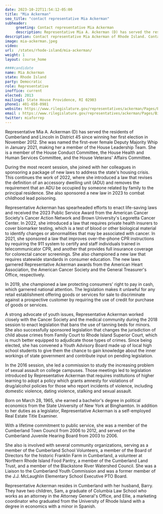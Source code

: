 ```yaml
---
date: 2023-10-22T11:54:12-05:00
title: "Mia Ackerman"
seo_title: "contact representative Mia Ackerman"
subheader:
     greeting: Contact representative Mia Ackerman
     description: Representative Mia A. Ackerman (D) has served the residents of Cumberland and Lincoln in District 45 since winning her first election in November 2012.
description: Contact representative Mia Ackerman of Rhode Island. Contact information for Mia Ackerman includes email address, phone number, and mailing address.
image: mia-ackerman.jpeg
video:
url:  /states/rhode-island/mia-ackerman/
weight: 1
layout: course_home

####candidate
name: Mia Ackerman
state: Rhode Island
party: Democratic
role: Representative
inoffice: current
elected: 2013
mailing1: State House Providence, RI 02903
phone1: 401-658-0981
website: https://www.rilegislature.gov/representatives/ackerman/Pages/Biography.aspx/
email : https://www.rilegislature.gov/representatives/ackerman/Pages/Biography.aspx/
twitter: miaforrep
---
```


Representative Mia A. Ackerman (D) has served the residents of Cumberland and Lincoln in District 45 since winning her first election in November 2012. She was named the first-ever female Deputy Majority Whip in January 2021, making her a member of the House Leadership Team. She is a member of the House Conduct Committee, the House Health and Human Services Committee, and the House Veterans' Affairs Committee.

During the most recent session, she joined with her colleagues in sponsoring a package of new laws to address the state's housing crisis.  This continues the work of 2022, where she introduced  a law that revises the definition of an accessory dwelling unit (ADU) and removes the requirement that an ADU be occupied by someone related by family to the principal residence. She also sponsored a new law in 2023 to combat childhood lead poisoning.

Representative Ackerman has spearheaded efforts to enact life-saving laws and received the 2023 Public Service Award from the American Cancer Society's Cancer Action Network and Brown University's Legoretta Cancer Center. In 2022, she introduced a  law that requires private health insurers to cover biomarker testing, which is a test of blood or other biological material to identify changes or abnormalities that may be associated with cancer. In 2021, she sponsored a law that improves over-the-phone CPR instructions by requiring the 911 system to certify and staff individuals trained in telecommunicator CPR, and another that provides full insurance coverage for colorectal cancer screenings. She also championed a new law that requires statewide standards in consumer education. The new laws garnered Representative Ackerman awards from the American Heart Association, the American Cancer Society and the General Treasurer's Office, respectively.

In 2019, she championed a law protecting consumers' right to pay in cash, which garnered national attention. The legislation  makes it unlawful for any retail establishment offering goods or services for sale to discriminate against a prospective customer by requiring the use of credit for purchase of goods or services.

A strong advocate of youth issues, Representative Ackerman worked closely with the Cancer Society and the medical community during the 2018 session to enact legislation that bans the use of tanning beds for minors. She also successfully sponsored legislation that changes the jurisdiction of child abuse crimes from Family Court to Rhode Island Superior Court, which is much better equipped to adjudicate those types of crimes. Since being elected, she has convened a Youth Advisory Board made up of local high school students to give them the chance to gain knowledge about the inner workings of state government and contribute input on pending legislation.

In the 2016 session, she led a commission to study the increasing problem of sexual assault on college campuses. Those meetings led to legislation introduced by Representative Ackerman that requires institutions of higher learning to adopt a policy which grants amnesty for violations of drug/alcohol policies for those who report incidents of violence, including domestic violence, dating violence, stalking and sexual assault.

Born on March 28, 1965, she earned a bachelor's degree in political economics from the State University of New York at Binghamton. In addition to her duties as a legislator, Representative Ackerman is a self-employed Real Estate Title Examiner.

With a lifetime commitment to public service, she was a member of the Cumberland Town Council from 2006 to 2012, and served on the Cumberland Juvenile Hearing Board from 2003 to 2006.

She also is involved with several community organizations, serving as a member of the Cumberland School Volunteers, a member of the Board of Directors for the historic Franklin Farm in Cumberland, a volunteer at Northern Rhode Island Food Pantry, a member of the Cumberland Land Trust, and a member of the Blackstone River Watershed Council. She was a Liaison to the Cumberland Youth Commission and was a former member of the J.J. McLaughlin Elementary School Executive PTO Board.

Representative Ackerman resides in Cumberland with her husband, Barry. They have two children, Sam, a graduate of Columbia Law School who works as an attorney in the Attorney General's Office, and Ellie, a marketing coordinator who graduated from the University of Rhode Island with a degree in economics with a minor in Spanish. ​​
